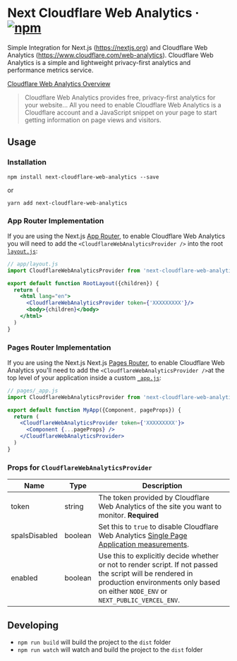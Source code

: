 # Next Cloudflare Web Analytics &middot; [![npm](https://img.shields.io/npm/v/next-cloudflare-web-analytics?style=flat)](https://www.npmjs.com/package/next-cloudflare-web-analytics)

Simple Integration for Next.js (https://nextjs.org) and Cloudflare Web
Analytics (https://www.cloudflare.com/web-analytics). Cloudflare Web Analytics is a simple and lightweight privacy-first
analytics and performance metrics service.

[Cloudflare Web Analytics Overview](https://developers.cloudflare.com/analytics/web-analytics/)

> Cloudflare Web Analytics provides free, privacy-first analytics for your website... All you need to enable
> Cloudflare Web Analytics is a Cloudflare account and a JavaScript snippet on your page to start getting information
> on page views and visitors.

## Usage

### Installation

`npm install next-cloudflare-web-analytics --save`

or

`yarn add next-cloudflare-web-analytics`

### App Router Implementation

If you are using the Next.js [App Router](https://nextjs.org/docs/app), to enable Cloudflare Web Analytics you will
need to add the `<CloudflareWebAnalyticsProvider />` into the
root [`layout.js`](https://nextjs.org/docs/app/building-your-application/routing/pages-and-layouts#root-layout-required):

```jsx
// app/layout.js
import CloudflareWebAnalyticsProvider from 'next-cloudflare-web-analytics'

export default function RootLayout({children}) {
  return (
    <html lang="en">
      <CloudflareWebAnalyticsProvider token={'XXXXXXXXX'}/>
      <body>{children}</body>
    </html>
  )
}
```

### Pages Router Implementation

If you are using the Next.js Next.js [Pages Router](https://nextjs.org/docs/pages), to enable Cloudflare Web Analytics
you'll need to add the `<CloudflareWebAnalyticsProvider />`at the top level of your application
inside a custom [`_app.js`](https://nextjs.org/docs/pages/building-your-application/routing/custom-app):

```jsx
// pages/_app.js
import CloudflareWebAnalyticsProvider from 'next-cloudflare-web-analytics'

export default function MyApp({Component, pageProps}) {
  return (
    <CloudflareWebAnalyticsProvider token={'XXXXXXXXX'}>
      <Component {...pageProps} />
    </CloudflareWebAnalyticsProvider>
  )
}
```

### Props for `CloudflareWebAnalyticsProvider`

| Name          | Type    | Description                                                                                                                                                                                      |
|---------------|---------|--------------------------------------------------------------------------------------------------------------------------------------------------------------------------------------------------|
| token         | string  | The token provided by Cloudflare Web Analytics of the site you want to monitor. **Required**                                                                                                     |
| spaIsDisabled | boolean | Set this to `true` to disable Cloudflare Web Analytics [Single Page Application measurements](https://developers.cloudflare.com/analytics/web-analytics/getting-started/web-analytics-spa/).     |
| enabled       | boolean | Use this to explicitly decide whether or not to render script. If not passed the script will be rendered in production environments only based on either `NODE_ENV` or `NEXT_PUBLIC_VERCEL_ENV`. |

## Developing

- `npm run build` will build the project to the `dist` folder
- `npm run watch` will watch and build the project to the `dist` folder
